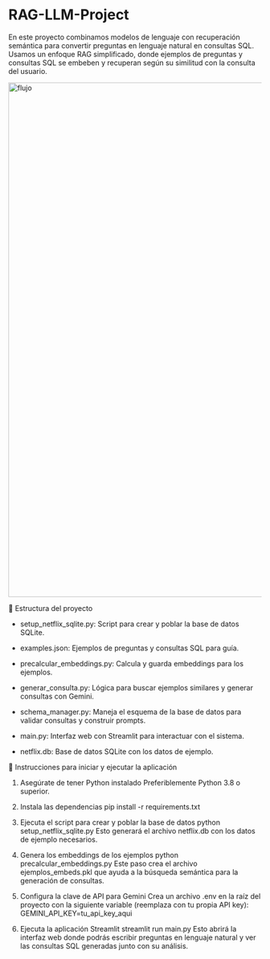 # RAG-LLM-Project
En este proyecto combinamos modelos de lenguaje con recuperación semántica para convertir preguntas en lenguaje natural en consultas SQL. Usamos un enfoque RAG simplificado, donde ejemplos de preguntas y consultas SQL se embeben y recuperan según su similitud con la consulta del usuario.

<img width="1024" height="1024" alt="flujo" src="https://github.com/user-attachments/assets/b0bfbb2f-4147-4498-83e4-a17cbeedcfac" />


📂 Estructura del proyecto

* setup_netflix_sqlite.py: Script para crear y poblar la base de datos SQLite.

* examples.json: Ejemplos de preguntas y consultas SQL para guía.

* precalcular_embeddings.py: Calcula y guarda embeddings para los ejemplos.

* generar_consulta.py: Lógica para buscar ejemplos similares y generar consultas con Gemini.

* schema_manager.py: Maneja el esquema de la base de datos para validar consultas y construir prompts.

* main.py: Interfaz web con Streamlit para interactuar con el sistema.

* netflix.db: Base de datos SQLite con los datos de ejemplo.

🚀 Instrucciones para iniciar y ejecutar la aplicación

1. Asegúrate de tener Python instalado
Preferiblemente Python 3.8 o superior.

2. Instala las dependencias
pip install -r requirements.txt

4. Ejecuta el script para crear y poblar la base de datos
python setup_netflix_sqlite.py
Esto generará el archivo netflix.db con los datos de ejemplo necesarios.

5. Genera los embeddings de los ejemplos
python precalcular_embeddings.py
Este paso crea el archivo ejemplos_embeds.pkl que ayuda a la búsqueda semántica para la generación de consultas.

6. Configura la clave de API para Gemini
Crea un archivo .env en la raíz del proyecto con la siguiente variable (reemplaza con tu propia API key):
GEMINI_API_KEY=tu_api_key_aqui

6. Ejecuta la aplicación Streamlit
streamlit run main.py
Esto abrirá la interfaz web donde podrás escribir preguntas en lenguaje natural y ver las consultas SQL generadas junto con su análisis.
